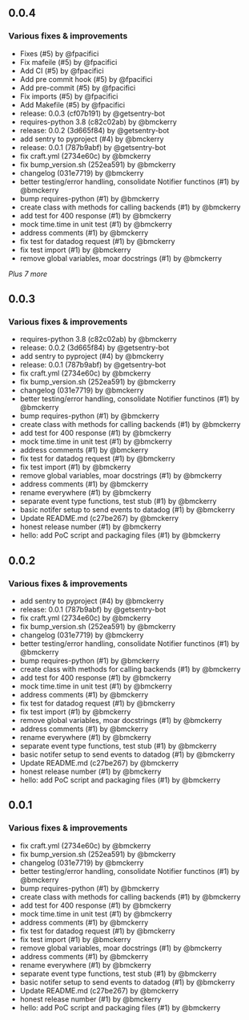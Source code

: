 ## 0.0.4

### Various fixes & improvements

- Fixes (#5) by @fpacifici
- Fix mafeile (#5) by @fpacifici
- Add CI (#5) by @fpacifici
- Add pre commit hook (#5) by @fpacifici
- Add pre-commit (#5) by @fpacifici
- Fix imports (#5) by @fpacifici
- Add Makefile (#5) by @fpacifici
- release: 0.0.3 (cf07b191) by @getsentry-bot
- requires-python 3.8 (c82c02ab) by @bmckerry
- release: 0.0.2 (3d665f84) by @getsentry-bot
- add sentry to pyproject (#4) by @bmckerry
- release: 0.0.1 (787b9abf) by @getsentry-bot
- fix craft.yml (2734e60c) by @bmckerry
- fix bump_version.sh (252ea591) by @bmckerry
- changelog (031e7719) by @bmckerry
- better testing/error handling, consolidate Notifier functinos (#1) by @bmckerry
- bump requires-python (#1) by @bmckerry
- create class with methods for calling backends (#1) by @bmckerry
- add test for 400 response (#1) by @bmckerry
- mock time.time in unit test (#1) by @bmckerry
- address comments (#1) by @bmckerry
- fix test for datadog request (#1) by @bmckerry
- fix test import (#1) by @bmckerry
- remove global variables, moar docstrings (#1) by @bmckerry

_Plus 7 more_

## 0.0.3

### Various fixes & improvements

- requires-python 3.8 (c82c02ab) by @bmckerry
- release: 0.0.2 (3d665f84) by @getsentry-bot
- add sentry to pyproject (#4) by @bmckerry
- release: 0.0.1 (787b9abf) by @getsentry-bot
- fix craft.yml (2734e60c) by @bmckerry
- fix bump_version.sh (252ea591) by @bmckerry
- changelog (031e7719) by @bmckerry
- better testing/error handling, consolidate Notifier functinos (#1) by @bmckerry
- bump requires-python (#1) by @bmckerry
- create class with methods for calling backends (#1) by @bmckerry
- add test for 400 response (#1) by @bmckerry
- mock time.time in unit test (#1) by @bmckerry
- address comments (#1) by @bmckerry
- fix test for datadog request (#1) by @bmckerry
- fix test import (#1) by @bmckerry
- remove global variables, moar docstrings (#1) by @bmckerry
- address comments (#1) by @bmckerry
- rename everywhere (#1) by @bmckerry
- separate event type functions, test stub (#1) by @bmckerry
- basic notifer setup to send events to datadog (#1) by @bmckerry
- Update README.md (c27be267) by @bmckerry
- honest release number (#1) by @bmckerry
- hello: add PoC script and packaging files (#1) by @bmckerry

## 0.0.2

### Various fixes & improvements

- add sentry to pyproject (#4) by @bmckerry
- release: 0.0.1 (787b9abf) by @getsentry-bot
- fix craft.yml (2734e60c) by @bmckerry
- fix bump_version.sh (252ea591) by @bmckerry
- changelog (031e7719) by @bmckerry
- better testing/error handling, consolidate Notifier functinos (#1) by @bmckerry
- bump requires-python (#1) by @bmckerry
- create class with methods for calling backends (#1) by @bmckerry
- add test for 400 response (#1) by @bmckerry
- mock time.time in unit test (#1) by @bmckerry
- address comments (#1) by @bmckerry
- fix test for datadog request (#1) by @bmckerry
- fix test import (#1) by @bmckerry
- remove global variables, moar docstrings (#1) by @bmckerry
- address comments (#1) by @bmckerry
- rename everywhere (#1) by @bmckerry
- separate event type functions, test stub (#1) by @bmckerry
- basic notifer setup to send events to datadog (#1) by @bmckerry
- Update README.md (c27be267) by @bmckerry
- honest release number (#1) by @bmckerry
- hello: add PoC script and packaging files (#1) by @bmckerry

## 0.0.1

### Various fixes & improvements

- fix craft.yml (2734e60c) by @bmckerry
- fix bump_version.sh (252ea591) by @bmckerry
- changelog (031e7719) by @bmckerry
- better testing/error handling, consolidate Notifier functinos (#1) by @bmckerry
- bump requires-python (#1) by @bmckerry
- create class with methods for calling backends (#1) by @bmckerry
- add test for 400 response (#1) by @bmckerry
- mock time.time in unit test (#1) by @bmckerry
- address comments (#1) by @bmckerry
- fix test for datadog request (#1) by @bmckerry
- fix test import (#1) by @bmckerry
- remove global variables, moar docstrings (#1) by @bmckerry
- address comments (#1) by @bmckerry
- rename everywhere (#1) by @bmckerry
- separate event type functions, test stub (#1) by @bmckerry
- basic notifer setup to send events to datadog (#1) by @bmckerry
- Update README.md (c27be267) by @bmckerry
- honest release number (#1) by @bmckerry
- hello: add PoC script and packaging files (#1) by @bmckerry
